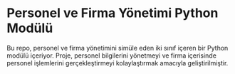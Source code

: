 # Personel ve Firma Yönetimi Python Modülü
Bu repo, personel ve firma yönetimini simüle eden iki sınıf içeren bir Python modülü içeriyor. Proje, personel bilgilerini yönetmeyi ve firma içerisinde personel işlemlerini gerçekleştirmeyi kolaylaştırmak amacıyla geliştirilmiştir.
